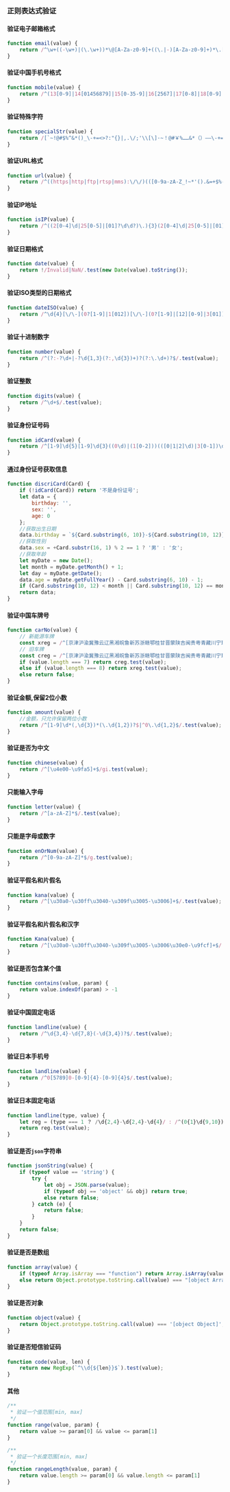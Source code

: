 ### 正则表达式验证

#### 验证电子邮箱格式

```js
function email(value) {
	return /^\w+((-\w+)|(\.\w+))*\@[A-Za-z0-9]+((\.|-)[A-Za-z0-9]+)*\.[A-Za-z0-9]+$/.test(value);
}
```

#### 验证中国手机号格式

```js
function mobile(value) {
	return /^(13[0-9]|14[01456879]|15[0-35-9]|16[2567]|17[0-8]|18[0-9]|19[0-35-9])\d{8}$/.test(value);
}
```

#### 验证特殊字符

```js
function specialStr(value) {
	return /[`~!@#$%^&*()_\-+=<>?:"{}|,.\/;'\\[\]·~！@#￥%……&*（）——\-+={}|《》？：“”【】、；‘'，。、]/im.test(value);
}
```

#### 验证URL格式

```js
function url(value) {
	return /^((https|http|ftp|rtsp|mms):\/\/)(([0-9a-zA-Z_!~*'().&=+$%-]+: )?[0-9a-zA-Z_!~*'().&=+$%-]+@)?(([0-9]{1,3}.){3}[0-9]{1,3}|([0-9a-zA-Z_!~*'()-]+.)*([0-9a-zA-Z][0-9a-zA-Z-]{0,61})?[0-9a-zA-Z].[a-zA-Z]{2,6})(:[0-9]{1,4})?((\/?)|(\/[0-9a-zA-Z_!~*'().;?:@&=+$,%#-]+)+\/?)$/.test(value);
}
```

#### 验证IP地址

```js
function isIP(value) {
	return /^((2[0-4]\d|25[0-5]|[01]?\d\d?)\.){3}(2[0-4]\d|25[0-5]|[01]?\d\d?)$/.test(new Date(value).toString());
}
```

#### 验证日期格式

```js
function date(value) {
	return !/Invalid|NaN/.test(new Date(value).toString());
}
```

#### 验证ISO类型的日期格式

```js
function dateISO(value) {
	return /^\d{4}[\/\-](0?[1-9]|1[012])[\/\-](0?[1-9]|[12][0-9]|3[01])$/.test(value);
}
```

#### 验证十进制数字

```js
function number(value) {
	return /^(?:-?\d+|-?\d{1,3}(?:,\d{3})+)?(?:\.\d+)?$/.test(value);
}
```

#### 验证整数

```js
function digits(value) {
	return /^\d+$/.test(value);
}
```

#### 验证身份证号码

```js
function idCard(value) {
	return /^[1-9]\d{5}[1-9]\d{3}((0\d)|(1[0-2]))(([0|1|2]\d)|3[0-1])\d{3}([0-9]|X)$/.test(value);
}
```

#### 通过身份证号获取信息

```js
function discriCard(Card) {
	if (!idCard(Card)) return '不是身份证号';
	let data = {
		birthday: '',
		sex: '',
		age: 0
	};
	//获取出生日期 
	data.birthday = `${Card.substring(6, 10)}-${Card.substring(10, 12)}-${Card.substring(12, 14)}`;
	//获取性别 
	data.sex = +Card.substr(16, 1) % 2 == 1 ? '男' : '女';
	//获取年龄 
	let myDate = new Date();
	let month = myDate.getMonth() + 1;
	let day = myDate.getDate();
	data.age = myDate.getFullYear() - Card.substring(6, 10) - 1;
	if (Card.substring(10, 12) < month || Card.substring(10, 12) == month && Card.substring(12, 14) <= day) data.age++;
	return data;
}
```

#### 验证中国车牌号

```js
function carNo(value) {
	// 新能源车牌
	const xreg = /^[京津沪渝冀豫云辽黑湘皖鲁新苏浙赣鄂桂甘晋蒙陕吉闽贵粤青藏川宁琼使领A-Z]{1}[A-Z]{1}(([0-9]{5}[DF]$)|([DF][A-HJ-NP-Z0-9][0-9]{4}$))/;
	// 旧车牌
	const creg = /^[京津沪渝冀豫云辽黑湘皖鲁新苏浙赣鄂桂甘晋蒙陕吉闽贵粤青藏川宁琼使领A-Z]{1}[A-Z]{1}[A-HJ-NP-Z0-9]{4}[A-HJ-NP-Z0-9挂学警港澳]{1}$/;
	if (value.length === 7) return creg.test(value);
	else if (value.length === 8) return xreg.test(value);
	else return false;
}
```

#### 验证金额,保留2位小数

```js
function amount(value) {
	//金额，只允许保留两位小数
	return /^[1-9]\d*(,\d{3})*(\.\d{1,2})?$|^0\.\d{1,2}$/.test(value);
}
```

#### 验证是否为中文

```js
function chinese(value) {
	return /^[\u4e00-\u9fa5]+$/gi.test(value);
}
```

#### 只能输入字母

```js
function letter(value) {
	return /^[a-zA-Z]*$/.test(value);
}
```

#### 只能是字母或数字

```js
function enOrNum(value) {
	return /^[0-9a-zA-Z]*$/g.test(value);
}
```

#### 验证平假名和片假名

```js
function kana(value) {
	return /^[\u30a0-\u30ff\u3040-\u309f\u3005-\u3006]+$/.test(value);
}
```

#### 验证平假名和片假名和汉字

```js
function Kana(value) {
	return /^[\u30a0-\u30ff\u3040-\u309f\u3005-\u3006\u30e0-\u9fcf]+$/.test(value);
}
```

#### 验证是否包含某个值

```js
function contains(value, param) {
	return value.indexOf(param) > -1
}
```

#### 验证中国固定电话

```js
function landline(value) {
	return /^\d{3,4}-\d{7,8}(-\d{3,4})?$/.test(value);
}
```

#### 验证日本手机号

```js
function landline(value) {
	return /^0[5789]0-[0-9]{4}-[0-9]{4}$/.test(value);
}
```

#### 验证日本固定电话

```js
function landline(type, value) {
    let reg = (type === 1 ？ /\d{2,4}-\d{2,4}-\d{4}/ : /^(0{1}\d{9,10})$/);
    return reg.test(value);
}
```

#### 验证是否`json`字符串

```js
function jsonString(value) {
	if (typeof value == 'string') {
		try {
			let obj = JSON.parse(value);
			if (typeof obj == 'object' && obj) return true;
			else return false;
		} catch (e) {
			return false;
		}
	}
	return false;
}
```

#### 验证是否是数组

```js
function array(value) {
	if (typeof Array.isArray === "function") return Array.isArray(value);
	else return Object.prototype.toString.call(value) === "[object Array]";
}
```

#### 验证是否对象

```js
function object(value) {
	return Object.prototype.toString.call(value) === '[object Object]';
}
```

#### 验证是否短信验证码

```js
function code(value, len) {
	return new RegExp(`^\\d{${len}}$`).test(value);
}
```

#### 其他

```js
/**
 * 验证一个值范围[min, max]
 */
function range(value, param) {
	return value >= param[0] && value <= param[1]
}

/**
 * 验证一个长度范围[min, max]
 */
function rangeLength(value, param) {
	return value.length >= param[0] && value.length <= param[1]
}
```
